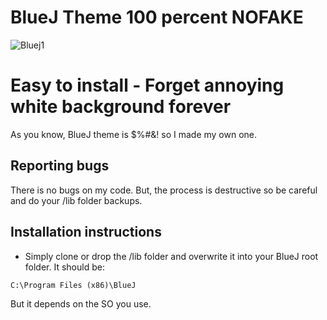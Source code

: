 # BlueJ Theme 100 percent NOFAKE


![Bluej1](moracabanas.github.com/BlueJ-Theme-100-percent-NOFAKE/master/img/BlueJ1.jpg)


Easy to install - Forget annoying white background forever
=================

As you know, BlueJ theme is $%#&! so I made my own one.

Reporting bugs
--------------

There is no bugs on my code. 
But, the process is destructive so be careful and do your /lib folder backups. 


Installation instructions
-------



* Simply clone or drop the /lib folder and overwrite it into your BlueJ root folder. It should be:

`C:\Program Files (x86)\BlueJ`

But it depends on the SO you use.
